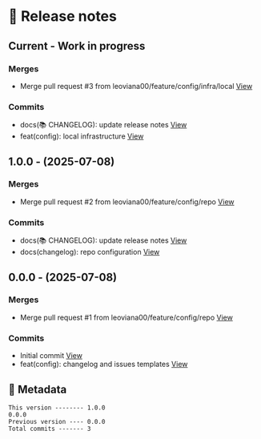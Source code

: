 # 🎁 Release notes

## Current - Work in progress
### Merges
*  Merge pull request #3 from leoviana00/feature/config/infra/local [View](https://github.com/leoviana00/lab-backend-spring-rabbit/commits/eef05b02e22a7224176df285d2c067c13c6662b5)
### Commits
*  docs(📚 CHANGELOG): update release notes [View](https://github.com/leoviana00/lab-backend-spring-rabbit/commits/fba429903b48284d5deb79fd373dd73d9cb5520f)
*  feat(config): local infrastructure [View](https://github.com/leoviana00/lab-backend-spring-rabbit/commits/2643d654a0daf3ecaaa6d9562f43256509f6567f)



## 1.0.0 - (2025-07-08)
### Merges
*  Merge pull request #2 from leoviana00/feature/config/repo [View](https://github.com/leoviana00/lab-backend-spring-rabbit/commits/be80086c9fca3a43a9da6a076ae249ffaa9916fd)
### Commits
*  docs(📚 CHANGELOG): update release notes [View](https://github.com/leoviana00/lab-backend-spring-rabbit/commits/1811c912bf0966cdaa089c690e5225d63bdb6b99)
*  docs(changelog): repo configuration [View](https://github.com/leoviana00/lab-backend-spring-rabbit/commits/ba989795a209bba2749319d4cf8b4b59cf976d2f)



## 0.0.0 - (2025-07-08)
### Merges
*  Merge pull request #1 from leoviana00/feature/config/repo [View](https://github.com/leoviana00/lab-backend-spring-rabbit/commits/425a4bd674092ebae29fad7851786c1b57046b26)
### Commits
*  Initial commit [View](https://github.com/leoviana00/lab-backend-spring-rabbit/commits/5ae4bedd9c46a5d2d1bd56030a49fc620c2f526d)
*  feat(config): changelog and issues templates [View](https://github.com/leoviana00/lab-backend-spring-rabbit/commits/645e070618ca169afd7f156b98b06283d0422b57)
## 📝 Metadata
```
This version -------- 1.0.0
0.0.0
Previous version ---- 0.0.0
Total commits ------- 3
```
